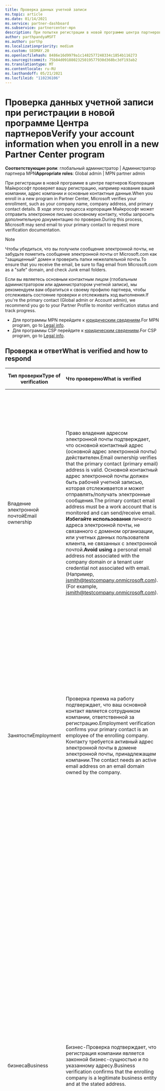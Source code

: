 ```yaml
---
title: Проверка данных учетной записи
ms.topic: article
ms.date: 01/14/2021
ms.service: partner-dashboard
ms.subservice: partnercenter-mpn
description: При попытке регистрации в новой программе центра партнеров следует проверить состояние проверки учетной записи. Сведения о предоставлении дополнительных сведений при необходимости.
author: parthpandyaMSFT
ms.author: parthp
ms.localizationpriority: medium
ms.custom: SEOMAY.20
ms.openlocfilehash: 8486e16d9979a1c1482577248334c1854b116273
ms.sourcegitcommit: 75b84d0918802325019577930d368bc3df193ab2
ms.translationtype: MT
ms.contentlocale: ru-RU
ms.lasthandoff: 05/21/2021
ms.locfileid: "110236106"
---
```

# <a name="verify-your-account-information-when-you-enroll-in-a-new-partner-center-program"></a><span data-ttu-id="0b5da-104">Проверка данных учетной записи при регистрации в новой программе Центра партнеров</span><span class="sxs-lookup"><span data-stu-id="0b5da-104">Verify your account information when you enroll in a new Partner Center program</span></span>

<span data-ttu-id="0b5da-105">**Соответствующие роли**: глобальный администратор | Администратор партнера MPN</span><span class="sxs-lookup"><span data-stu-id="0b5da-105">**Appropriate roles**: Global admin | MPN partner admin</span></span>

<span data-ttu-id="0b5da-106">При регистрации в новой программе в центре партнеров Корпорация Майкрософт проверяет вашу регистрацию, например название вашей компании, адрес компании и основные контактные данные.</span><span class="sxs-lookup"><span data-stu-id="0b5da-106">When you enroll in a new program in Partner Center, Microsoft verifies your enrollment, such as your company name, company address, and primary contact details.</span></span> <span data-ttu-id="0b5da-107">В ходе этого процесса корпорация Майкрософт может отправить электронное письмо основному контакту, чтобы запросить дополнительную документацию по проверке.</span><span class="sxs-lookup"><span data-stu-id="0b5da-107">During this process, Microsoft may send email to your primary contact to request more verification documentation.</span></span>

>[!NOTE]
><span data-ttu-id="0b5da-108">Чтобы убедиться, что вы получили сообщение электронной почты, не забудьте пометить сообщение электронной почты от Microsoft.com как "защищенный" домен и проверить папки нежелательной почты.</span><span class="sxs-lookup"><span data-stu-id="0b5da-108">To ensure that you receive the email, be sure to flag email from Microsoft.com as a "safe" domain, and check Junk email folders.</span></span>

<span data-ttu-id="0b5da-109">Если вы являетесь основным контактным лицом (глобальным администратором или администратором учетной записи), мы рекомендуем вам обратиться к своему профилю партнера, чтобы отслеживать состояние проверки и отслеживать ход выполнения.</span><span class="sxs-lookup"><span data-stu-id="0b5da-109">If you're the primary contact (Global admin or Account admin), we recommend you go to your Partner Profile to monitor verification status and track progress.</span></span>

- <span data-ttu-id="0b5da-110">Для программы MPN перейдите к [юридическим сведениям](https://partner.microsoft.com/pcv/accountsettings/connectedpartnerprofile).</span><span class="sxs-lookup"><span data-stu-id="0b5da-110">For MPN program, go to [Legal info](https://partner.microsoft.com/pcv/accountsettings/connectedpartnerprofile).</span></span>
- <span data-ttu-id="0b5da-111">Для программы CSP перейдите к [юридическим сведениям](https://partner.microsoft.com/pcv/accountsettings/partnerprofile).</span><span class="sxs-lookup"><span data-stu-id="0b5da-111">For CSP program, go to [Legal info](https://partner.microsoft.com/pcv/accountsettings/partnerprofile).</span></span>


## <a name="what-is-verified-and-how-to-respond"></a><span data-ttu-id="0b5da-112">Проверка и ответ</span><span class="sxs-lookup"><span data-stu-id="0b5da-112">What is verified and how to respond</span></span>

|<span data-ttu-id="0b5da-113">**Тип проверки**</span><span class="sxs-lookup"><span data-stu-id="0b5da-113">**Type of verification**</span></span>   |<span data-ttu-id="0b5da-114">**Что проверено**</span><span class="sxs-lookup"><span data-stu-id="0b5da-114">**What is verified**</span></span>   |<span data-ttu-id="0b5da-115">**Что делать, если отклонено**</span><span class="sxs-lookup"><span data-stu-id="0b5da-115">**What to do if rejected**</span></span>   |
|----------------------------|:-----------------------------------|:--------------------------------------|
|<span data-ttu-id="0b5da-116">Владение электронной почтой</span><span class="sxs-lookup"><span data-stu-id="0b5da-116">Email ownership</span></span>   |<span data-ttu-id="0b5da-117">Право владения адресом электронной почты подтверждает, что основной контактный адрес (основной адрес электронной почты) действителен.</span><span class="sxs-lookup"><span data-stu-id="0b5da-117">Email ownership verifies that the primary contact (primary email) address is valid.</span></span> <span data-ttu-id="0b5da-118">Основной контактный адрес электронной почты должен быть рабочей учетной записью, которая отслеживается и может отправлять/получать электронные сообщения.</span><span class="sxs-lookup"><span data-stu-id="0b5da-118">The primary contact email address must be a work account that is monitored and can send/receive email.</span></span> <span data-ttu-id="0b5da-119">**Избегайте использования** личного адреса электронной почты, не связанного с доменом организации, или учетных данных пользователя клиента, не связанных с электронной почтой.</span><span class="sxs-lookup"><span data-stu-id="0b5da-119">**Avoid using** a personal email address not associated with the company domain or a tenant user credential not associated with email.</span></span> <span data-ttu-id="0b5da-120">(Например, jsmith@testcompany.onmicrosoft.com).</span><span class="sxs-lookup"><span data-stu-id="0b5da-120">(For example, jsmith@testcompany.onmicrosoft.com).</span></span>  |<span data-ttu-id="0b5da-121">Если вы не получаете электронное сообщение о проверке владельца по электронной почте в течение одного рабочего дня, вы можете отправить сообщение электронной почты еще раз.</span><span class="sxs-lookup"><span data-stu-id="0b5da-121">If you don't receive the email ownership verification email message within one business day, you can request the email is sent again.</span></span> <span data-ttu-id="0b5da-122">Перейдите на страницу профиля для [MPN](https://partner.microsoft.com/pcv/accountsettings/connectedpartnerprofile) или [CSP](https://partner.microsoft.com/pcv/accountsettings/partnerprofile) и выберите **повторно отправить проверочное сообщение**.</span><span class="sxs-lookup"><span data-stu-id="0b5da-122">Go to your profile page for [MPN](https://partner.microsoft.com/pcv/accountsettings/connectedpartnerprofile) or [CSP](https://partner.microsoft.com/pcv/accountsettings/partnerprofile) and select **Resend verification email**.</span></span> <span data-ttu-id="0b5da-123">Не забудьте пометить электронное письмо от Microsoft.com как "защищенный" домен и проверить папки нежелательной почты.</span><span class="sxs-lookup"><span data-stu-id="0b5da-123">Be sure to flag email from Microsoft.com as a "safe" domain, and check Junk email folders.</span></span> <span data-ttu-id="0b5da-124">Для получения дополнительной помощи [Создайте запрос в службу поддержки](https://partner.microsoft.com/dashboard/support/csp/servicerequests/create?stage=2&topicid=b818ac05-8091-44a0-f9b4-6bb008a1ef54).</span><span class="sxs-lookup"><span data-stu-id="0b5da-124">For further assistance, [create a support ticket](https://partner.microsoft.com/dashboard/support/csp/servicerequests/create?stage=2&topicid=b818ac05-8091-44a0-f9b4-6bb008a1ef54).</span></span>|
|<span data-ttu-id="0b5da-125">Занятости</span><span class="sxs-lookup"><span data-stu-id="0b5da-125">Employment</span></span> |<span data-ttu-id="0b5da-126">Проверка приема на работу подтверждает, что ваш основной контакт является сотрудником компании, ответственной за регистрацию.</span><span class="sxs-lookup"><span data-stu-id="0b5da-126">Employment verification confirms your primary contact is an employee of the enrolling company.</span></span> <span data-ttu-id="0b5da-127">Контакту требуется активный адрес электронной почты в домене электронной почты, принадлежащем компании.</span><span class="sxs-lookup"><span data-stu-id="0b5da-127">The contact needs an active email address on an email domain owned by the company.</span></span>|<span data-ttu-id="0b5da-128">Если проверка приема на работу отклонена, основной контакт (обычно администратор глобального или административной учетной записи) должен предоставить документацию, подтверждающая, что домен электронной почты контакта находится под собственностью своего работодателя.</span><span class="sxs-lookup"><span data-stu-id="0b5da-128">If employment verification is rejected, the primary contact (normally your Global or Account Admin) will need to provide documentation confirming the contact's email domain is under the ownership of their employer.</span></span> <span data-ttu-id="0b5da-129">Для получения дополнительной помощи [Создайте запрос в службу поддержки](https://partner.microsoft.com/dashboard/support/csp/servicerequests/create?stage=2&topicid=c34a5c81-a111-476d-11a4-81c808c37a6b).</span><span class="sxs-lookup"><span data-stu-id="0b5da-129">For further assistance, [create a support ticket](https://partner.microsoft.com/dashboard/support/csp/servicerequests/create?stage=2&topicid=c34a5c81-a111-476d-11a4-81c808c37a6b).</span></span>|
|<span data-ttu-id="0b5da-130">бизнеса</span><span class="sxs-lookup"><span data-stu-id="0b5da-130">Business</span></span>   | <span data-ttu-id="0b5da-131">Бизнес-Проверка подтверждает, что регистрация компании является законной бизнес-сущностью и по указанному адресу.</span><span class="sxs-lookup"><span data-stu-id="0b5da-131">Business verification confirms that the enrolling company is a legitimate business entity and at the stated address.</span></span>|<span data-ttu-id="0b5da-132">Убедитесь, что название компании и адрес в вашем [юридическом бизнес-профиле](https://partner.microsoft.com/pcv/accountsettings/connectedpartnerprofile) не имеют орфографических ошибок и сокращений.</span><span class="sxs-lookup"><span data-stu-id="0b5da-132">Confirm that the company name and address in your [Legal business profile](https://partner.microsoft.com/pcv/accountsettings/connectedpartnerprofile) are free of spelling errors and abbreviations.</span></span> <span data-ttu-id="0b5da-133">Они должны точно соответствовать формальным бизнес-записям регистрации компании.</span><span class="sxs-lookup"><span data-stu-id="0b5da-133">They must match your formal company business registration records exactly.</span></span> <span data-ttu-id="0b5da-134">Корпорация Майкрософт попросит основное контактное лицо (как правило, у глобального или администратора учетной записи) предоставить официальную документацию.</span><span class="sxs-lookup"><span data-stu-id="0b5da-134">Microsoft will ask the primary contact (normally your Global or Account admin) to provide official documentation.</span></span> <span data-ttu-id="0b5da-135">Документация может быть регистрационной компанией или сертификатом налоговой регистрации или приходом из домашней страны или органа государственной власти компании.</span><span class="sxs-lookup"><span data-stu-id="0b5da-135">Documentation could be a business registration or tax registration certificate or receipt from the company's home country or municipality.</span></span> <span data-ttu-id="0b5da-136">Корпорация Майкрософт использует эту документацию для проверки того, что компания имеет право выполнять бизнес с определенным именем сущности и находится по указанному адресу.</span><span class="sxs-lookup"><span data-stu-id="0b5da-136">Microsoft uses this documentation to validate that the company is authorized to do business under that specific entity name and is located at the address provided.</span></span> <span data-ttu-id="0b5da-137">Для получения дополнительной помощи [Создайте запрос в службу поддержки](https://partner.microsoft.com/dashboard/support/csp/servicerequests/create?stage=2&topicid=52ac28f3-d58f-99d9-9846-3df5a6477c54).</span><span class="sxs-lookup"><span data-stu-id="0b5da-137">For further assistance, [create a support ticket](https://partner.microsoft.com/dashboard/support/csp/servicerequests/create?stage=2&topicid=52ac28f3-d58f-99d9-9846-3df5a6477c54).</span></span>|

> [!NOTE]
> <span data-ttu-id="0b5da-138">Узнайте, как обновить ваш [юридический бизнес-профиль (адрес)](update-your-partner-profile.md).</span><span class="sxs-lookup"><span data-stu-id="0b5da-138">Learn how to update your [Legal Business Profile (address)](update-your-partner-profile.md).</span></span>

## <a name="after-verification"></a><span data-ttu-id="0b5da-139">После проверки</span><span class="sxs-lookup"><span data-stu-id="0b5da-139">After verification</span></span>

<span data-ttu-id="0b5da-140">После завершения проверки состояние проверки профиля изменится с "ожидание" на "разрешено", и действия процесса с состоянием, отображаемым на этой странице, исчезнет.</span><span class="sxs-lookup"><span data-stu-id="0b5da-140">Once verification is complete, the verification status on your profile will change from "pending" to "authorized," and the process steps with status displayed on that page will disappear.</span></span> <span data-ttu-id="0b5da-141">Основное контактное лицо получит электронное письмо от корпорации Майкрософт в течение нескольких рабочих дней.</span><span class="sxs-lookup"><span data-stu-id="0b5da-141">The primary contact will receive an email from Microsoft within a few business days.</span></span> 

<span data-ttu-id="0b5da-142">После входа в профиль, если отображаются **ожидающие действия**, выполните необходимые изменения следующим образом.</span><span class="sxs-lookup"><span data-stu-id="0b5da-142">After signing into your profile, if you see **Pending actions**, complete the necessary changes as follows:</span></span>

- <span data-ttu-id="0b5da-143">Для программы MPN перейдите на страницу с [юридическими сведениями](https://partner.microsoft.com/pcv/accountsettings/connectedpartnerprofile) .</span><span class="sxs-lookup"><span data-stu-id="0b5da-143">For the MPN program, go to the [Legal info](https://partner.microsoft.com/pcv/accountsettings/connectedpartnerprofile) page.</span></span>  
- <span data-ttu-id="0b5da-144">Для программы CSP перейдите на страницу [юридические сведения](https://partner.microsoft.com/pcv/accountsettings/partnerprofile) .</span><span class="sxs-lookup"><span data-stu-id="0b5da-144">For the CSP program, go to the [Legal info](https://partner.microsoft.com/pcv/accountsettings/partnerprofile) page.</span></span>

<span data-ttu-id="0b5da-145">Если вам нужна помощь в выполнении этих действий в центре партнеров, обратитесь в службу поддержки партнеров, открыв билет в разделе поддержки в центре партнеров.</span><span class="sxs-lookup"><span data-stu-id="0b5da-145">If you need assistance completing these steps in Partner Center, you can contact the partner support team by opening a ticket in the Support section of Partner Center.</span></span> <span data-ttu-id="0b5da-146">Для этого перейдите в раздел [Справка и поддержка](https://partner.microsoft.com/dashboard/support/servicerequests/create?stage=2&topicid=21655de7-7dbb-4927-33a2-f60f45feadf3).</span><span class="sxs-lookup"><span data-stu-id="0b5da-146">To do this, go to [Help and support](https://partner.microsoft.com/dashboard/support/servicerequests/create?stage=2&topicid=21655de7-7dbb-4927-33a2-f60f45feadf3).</span></span>

